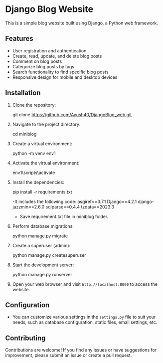 # Django Blog Website

This is a simple blog website built using Django, a Python web framework.

## Features

- User registration and authentication
- Create, read, update, and delete blog posts
- Comment on blog posts
- Categorize blog posts by tags
- Search functionality to find specific blog posts
- Responsive design for mobile and desktop devices

## Installation

1. Clone the repository:

    git clone https://github.com/Ayush40/DjangoBlog_web.git

2. Navigate to the project directory:

    cd miniblog

3. Create a virtual environment:

    python -m venv env1

4. Activate the virtual environment:

    env1\scripts\activate

5. Install the dependencies:

    pip install -r requirements.txt
     
     -It includes the following code:
        asgiref==3.7.1
        Django==4.2.1
        django-jazzmin==2.6.0
        sqlparse==0.4.4
        tzdata==2023.3
        
    - Save requirement.txt file in miniblog folder.
    
6. Perform database migrations:

    python manage.py migrate

7. Create a superuser (admin):

    python manage.py createsuperuser

8. Start the development server:

    python manage.py runserver

9. Open your web browser and visit `http://localhost:8000` to access the website.

## Configuration

- You can customize various settings in the `settings.py` file to suit your needs, such as database configuration, static files, email settings, etc.

## Contributing

Contributions are welcome! If you find any issues or have suggestions for improvement, please submit an issue or create a pull request.
